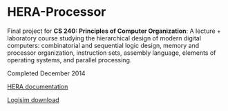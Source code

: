 # HERA-Processor

Final project for **CS 240: Principles of Computer Organization**: A lecture + laboratory course studying the hierarchical design of modern digital computers: combinatorial and sequential logic design, memory and processor organization, instruction sets, assembly language, elements of operating systems, and parallel processing.

Completed December 2014

[HERA documentation](http://www.haverford.edu/computerscience/resources/software/HERA/HERA2_3_3.pdf)

[Logisim download](http://sourceforge.net/projects/circuit/)
